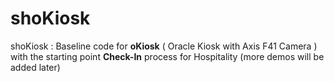 # shoKiosk
shoKiosk : Baseline code for <b>oKiosk</b> ( Oracle Kiosk with Axis F41 Camera ) with the starting point <b>Check-In</b> process for Hospitality  (more demos will be added later)

